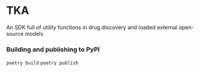# TKA
An SDK full of utility functions in drug discovery and loaded external open-source models


### Building and publishing to PyPI
`poetry build`
`poetry publish`